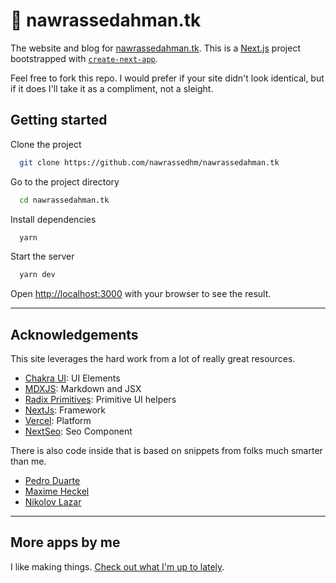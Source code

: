 # 👋 nawrassedahman.tk

The website and blog for [nawrassedahman.tk](https://nawrassedahman.tk). This is a [Next.js](https://nextjs.org/) project bootstrapped with [`create-next-app`](https://github.com/vercel/next.js/tree/canary/packages/create-next-app).

Feel free to fork this repo. I would prefer if your site didn't look identical, but if it does I'll take it as a compliment, not a sleight.

## Getting started

Clone the project

```bash
  git clone https://github.com/nawrassedhm/nawrassedahman.tk
```

Go to the project directory

```bash
  cd nawrassedahman.tk
```

Install dependencies

```bash
  yarn
```

Start the server

```bash
  yarn dev
```

Open <http://localhost:3000> with your browser to see the result.

---

## Acknowledgements

This site leverages the hard work from a lot of really great resources.

- [Chakra UI](https://chakra-ui.com): UI Elements
- [MDXJS](https://github.com/mdx-js/mdx): Markdown and JSX
- [Radix Primitives](https://www.radix-ui.com/): Primitive UI helpers
- [NextJs](https://nextjs.org/): Framework
- [Vercel](https://vercel.com): Platform
- [NextSeo](https://github.com/garmeeh/next-seo): Seo Component

There is also code inside that is based on snippets from folks much smarter than me.

- [Pedro Duarte](https://github.com/peduarte)
- [Maxime Heckel](https://github.com/MaximeHeckel/blog.maximeheckel.com)
- [Nikolov Lazar](https://github.com/nikolovlazar/nikolovlazar.com)

---

## More apps by me

I like making things. [Check out what I'm up to lately](https://nawrassedahman.tk).
